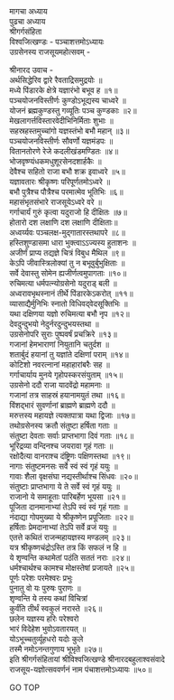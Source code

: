 मागचा अध्याय  
पुढचा अध्याय  
श्रीगर्गसंहिता  
विश्वजित्खण्डः - पञ्चाशत्तमोऽध्यायः  
उग्रसेनस्य राजसूयमहोत्सवम् -  
  
श्रीनारद उवाच -  
अर्थसिद्धेरिव द्वारे रैवताद्रिसमुद्रयोः ॥  
मध्ये पिंडारके क्षेत्रे यज्ञारंभो बभूव ह ॥१॥  
पञ्चयोजनविस्तीर्णः कुण्डोऽभूद्यस्य चाध्वरे ॥  
योजनं ब्रह्मकुण्डस्तु गव्यूतिः पञ्च कुण्डकाः ॥२॥  
मेखलागर्त्तविस्तारवेदीभिनिर्मिताः शुभाः ॥  
सहस्रहस्तमुच्चांगो यज्ञस्तंभो बभौ महान् ॥३॥  
पञ्चयोजनविस्तीर्णः सौवर्णो यज्ञमंडपः ॥  
वितानतोरणे रेजे कदलीखंडमण्डितः ॥४॥  
भोजवृष्ण्यंधकमधुशूरसेनदशार्हकैः ॥  
देवैश्च सहितो राजा बभौ शक्र इवाध्वरे ॥५॥  
यज्ञावतारः श्रीकृष्णः परिपूर्णतमोऽध्वरे ॥  
बभौ पुत्रैश्च पौत्रैश्च परमात्मेव भूतिभिः ॥६॥  
महासंभृतसंभारे राजसूयेऽध्वरे वरे ॥  
गर्गाचार्यं गुरुं कृत्वा यदुराजो हि दीक्षितः ॥७॥  
होतारो दश लक्षाणि दश लक्षाणि दीक्षिताः॥  
अध्वर्य्यवः पञ्चलक्ष-मुद्‌गातारस्तथापरे ॥८॥  
हस्तिशुण्डासमा धारा भुक्त्वाऽऽज्यस्य हुताशनः ॥  
अजीर्णं प्राप्य तद्यज्ञे चित्रं विबुध मैथिल ॥९॥  
केऽपि जीवास्त्रिलोक्यां तु न बभूवुर्बुभुक्षिताः ॥  
सर्वे देवास्तु सोमेन ह्यजीर्णत्वमुपागताः ॥१०॥  
रुचिमत्या धर्मपत्न्योग्रसेनो यदुराड् बली ॥  
अध्वरावभृथस्नानं तीर्थे पिंडारकेऽकरोत् ॥११॥  
व्यासाद्यैर्मुनिभिः स्नातो विधिवद्‌वेदसूक्तिभिः ॥  
यथा दक्षिणया यज्ञो रुचिमत्या बभौ नृप ॥१२॥  
देवदुन्दुभयो नेदुर्नरदुन्दुभयस्तथा ॥  
उग्रसेनोपरि सुराः पुष्पवर्षं प्रचक्रिरे ॥१३॥  
गजानां हेमभाराणां नियुतानि चतुर्दश ॥  
शतार्बुदं हयानां तु यज्ञांते दक्षिणां पराम् ॥१४॥  
कोटिशो नवरत्नानां महाहारांबरैः सह ॥  
गर्गाचार्याय मुनये गृहोपस्करसंयुताम् ॥१५॥  
उग्रसेनो ददौ राजा यादवेंद्रो महामनाः ॥  
गजानां तत्र साहस्रं हयानामयुतं तथा ॥१६॥  
विंशद्‌भारं सुवर्णानां ब्राह्मणे ब्राह्मणे ददौ ॥  
मरुत्तस्य महायज्ञे त्यक्तपात्रा यथा द्विजाः ॥१७॥  
तथोग्रसेनस्य क्रतौ संतुष्टा हर्षिता गताः ॥  
संतुष्टा देवताः सर्वाः प्राप्तभागा दिवं गताः ॥१८॥  
भूरिद्रव्या वन्दिनश्च जयरावा गृहं गताः ॥  
रक्षोदैत्या वानराश्च दंष्ट्रिणः पक्षिणस्तथा ॥१९॥  
नागाः संतुष्टमनसः सर्वे स्वं स्वं गृहं ययुः ॥  
गावाः शैला वृक्षसंघा नद्यस्तीर्थाश्च सिंधवः ॥२०॥  
संतुष्टाः प्राप्तभागा ये ते सर्वे स्वं गृहं ययुः ॥  
राजानो ये समाहूताः पारिबर्हेण भूयसा ॥२१॥  
पूजिता दानमानाभ्यां तेऽपि स्वं स्वं गृहं गताः ॥  
नंदाद्या गोपमुख्या ये श्रीकृष्णेन प्रपूजिताः ॥२२॥  
हर्षिताः प्रेमदानाभ्यां तेऽपि सर्वे व्रजं ययुः ॥  
एतत्ते कथितं राजन्महायज्ञस्य मण्डलम् ॥२३॥  
यत्र श्रीकृष्णचंद्रोऽस्ति तत्र किं सफलं न हि ॥  
ये शृण्वन्ति कथामेतां पठंति सततं नराः ॥२४॥  
धर्मश्चार्थश्च कामश्च मोक्षस्तेषां प्रजायते ॥२५॥  
पूर्णः परेशः परमेश्वरः प्रभुः  
     पुनातु वो यः पुरुषः पुराणः ॥  
शृण्वन्ति ये तस्य कथां विचित्रां  
     कुर्वंति तीर्थं स्वकुलं नरास्ते ॥२६॥  
छलेन यज्ञस्य हरिः परेश्वरो  
     भारं विदेहेश भुवोऽवतारयत् ॥  
योऽभूच्चतुर्व्यूहधरो यदोः कुले  
     तस्मै नमोऽनन्तगुणाय भूभृते ॥२७॥  
इति श्रीगर्गसंहितायां श्रीविश्वजित्खण्डे श्रीनारदबहुलाश्वसंवादे  
राजसूय-यज्ञोत्सववर्णनं नाम पंचाशत्तमोऽध्यायः ॥५०॥  
  
GO TOP
